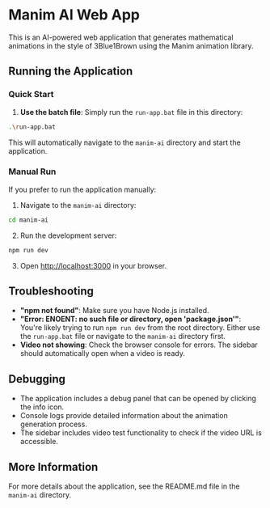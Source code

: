 # Manim AI Web App

This is an AI-powered web application that generates mathematical animations in the style of 3Blue1Brown using the Manim animation library.

## Running the Application

### Quick Start

1. **Use the batch file**: Simply run the `run-app.bat` file in this directory:

```bash
.\run-app.bat
```

This will automatically navigate to the `manim-ai` directory and start the application.

### Manual Run

If you prefer to run the application manually:

1. Navigate to the `manim-ai` directory:

```bash
cd manim-ai
```

2. Run the development server:

```bash
npm run dev
```

3. Open [http://localhost:3000](http://localhost:3000) in your browser.

## Troubleshooting

- **"npm not found"**: Make sure you have Node.js installed.
- **"Error: ENOENT: no such file or directory, open 'package.json'"**: You're likely trying to run `npm run dev` from the root directory. Either use the `run-app.bat` file or navigate to the `manim-ai` directory first.
- **Video not showing**: Check the browser console for errors. The sidebar should automatically open when a video is ready.

## Debugging

- The application includes a debug panel that can be opened by clicking the info icon.
- Console logs provide detailed information about the animation generation process.
- The sidebar includes video test functionality to check if the video URL is accessible.

## More Information

For more details about the application, see the README.md file in the `manim-ai` directory. 